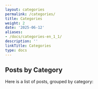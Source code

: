 ```yaml
---
layout: categories
permalink: /categories/
title: Categories
weight: 2
date: '2025-06-12'
aliases:
- /docs/categories-en_1_1/
description: ''
linkTitle: Categories
type: docs
---
```


## Posts by Category
Here is a list of posts, grouped by category: